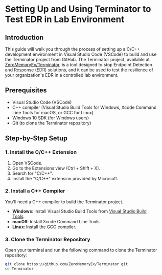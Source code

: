 # Setting Up and Using Terminator to Test EDR in Lab Environment

## Introduction

This guide will walk you through the process of setting up a C/C++ development environment in Visual Studio Code (VSCode) to build and use the Terminator project from GitHub. The Terminator project, available at [ZeroMemoryEx/Terminator](https://github.com/ZeroMemoryEx/Terminator), is a tool designed to stop Endpoint Detection and Response (EDR) solutions, and it can be used to test the resilience of your organization's EDR in a controlled lab environment.

## Prerequisites

- Visual Studio Code (VSCode)
- C++ compiler (Visual Studio Build Tools for Windows, Xcode Command Line Tools for macOS, or GCC for Linux)
- Windows 10 SDK (for Windows users)
- Git (to clone the Terminator repository)

## Step-by-Step Setup

### 1. Install the C/C++ Extension

1. Open VSCode.
2. Go to the Extensions view (Ctrl + Shift + X).
3. Search for "C/C++".
4. Install the "C/C++" extension provided by Microsoft.

### 2. Install a C++ Compiler

You'll need a C++ compiler to build the Terminator project.

- **Windows**: Install Visual Studio Build Tools from [Visual Studio Build Tools](https://aka.ms/vs/17/release/vs_BuildTools.exe).
- **macOS**: Install Xcode Command Line Tools.
- **Linux**: Install the GCC compiler.

### 3. Clone the Terminator Repository

Open your terminal and run the following command to clone the Terminator repository:

```sh
git clone https://github.com/ZeroMemoryEx/Terminator.git
cd Terminator
```
